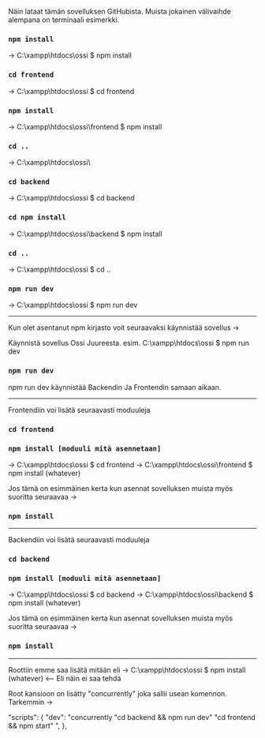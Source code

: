 Näin lataat tämän sovelluksen GitHubista. Muista jokainen välivaihde alempana on terminaali esimerkki.

### `npm install`
-> C:\xampp\htdocs\ossi $ npm install


### `cd frontend`
-> C:\xampp\htdocs\ossi $ cd frontend

### `npm install`
-> C:\xampp\htdocs\ossi\frontend $ npm install

### `cd ..`
-> C:\xampp\htdocs\ossi\

### `cd backend`
-> C:\xampp\htdocs\ossi $ cd backend

### `cd npm install`
-> C:\xampp\htdocs\ossi\backend $ npm install

### `cd ..`
-> C:\xampp\htdocs\ossi $ cd ..

### `npm run dev`
-> C:\xampp\htdocs\ossi $ npm run dev

___________________________________________________________________________________________________________________________________________________________________________________
Kun olet asentanut npm kirjasto voit seuraavaksi käynnistää sovellus ->

Käynnistä sovellus Ossi Juureesta. esim.  C:\xampp\htdocs\ossi $ npm run dev

### `npm run dev`

npm run dev käynnistää Backendin Ja Frontendin samaan aikaan.

___________________________________________________________________________________________________________________________________________________________________________________

Frontendiin voi lisätä seuraavasti moduuleja 
### `cd frontend`
### `npm install [moduuli mitä asennetaan]`
-> C:\xampp\htdocs\ossi $ cd frontend
-> C:\xampp\htdocs\ossi\frontend $ npm install (whatever)

Jos tämä on esimmäinen kerta kun asennat sovelluksen muista myös suoritta seuraavaa ->
### `npm install`

___________________________________________________________________________________________________________________________________________________________________________________

Backendiin voi lisätä seuraavasti moduuleja 
### `cd backend`
### `npm install [moduuli mitä asennetaan]`
-> C:\xampp\htdocs\ossi $ cd backend
-> C:\xampp\htdocs\ossi\backend $ npm install (whatever)

Jos tämä on esimmäinen kerta kun asennat sovelluksen muista myös suoritta seuraavaa ->
### `npm install`

___________________________________________________________________________________________________________________________________________________________________________________


Roottiin emme saa lisätä mitään eli 
-> C:\xampp\htdocs\ossi $ npm install (whatever) <-- Eli näin ei saa tehdä

Root kansioon on lisätty "concurrently" joka sallii usean komennon.
Tarkemmin ->  

"scripts": {
    "dev": "concurrently \"cd backend && npm run dev\" \"cd frontend && npm start\" ",
  },
